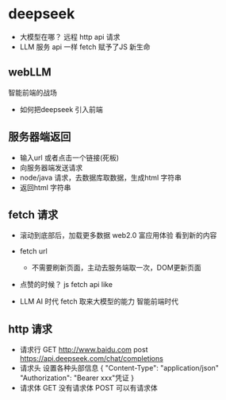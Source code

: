 # deepseek
- 大模型在哪？
  远程
  http api 请求
- LLM 服务
  api 一样
  fetch 赋予了JS 新生命

## webLLM
智能前端的战场
- 如何把deepseek 引入前端

## 服务器端返回
- 输入url 或者点击一个链接(死板)
- 向服务器端发送请求
- node/java 请求，去数据库取数据，生成html 字符串
- 返回html 字符串

## fetch 请求
- 滚动到底部后，加载更多数据 web2.0 富应用体验
  看到新的内容
- fetch url
  - 不需要刷新页面，主动去服务端取一次，DOM更新页面
- 点赞的时候？
  js fetch api like 

- LLM AI 时代
  fetch 取来大模型的能力 智能前端时代

## http 请求
  - 请求行 GET http://www.baidu.com
    post https://api.deepseek.com/chat/completions
  - 请求头
    设置各种头部信息
    {
      "Content-Type": "application/json"
      "Authorization": "Bearer xxx"凭证
    }
  - 请求体
    GET 没有请求体
    POST 可以有请求体
    